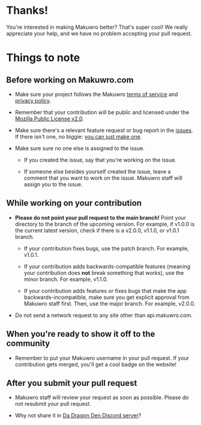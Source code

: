 # Thanks!
You're interested in making Makuwro better? That's super cool! We really appreciate your help, and we have no problem accepting your pull request. 

# Things to note
## Before working on Makuwro.com
* Make sure your project follows the Makuwro [terms of service](https://support.makuwro.com/policies/terms) and [privacy policy](https://support.makuwro.com/policies/privacy).

* Remember that your contribution will be public and licensed under the [Mozilla Public License v2.0](https://github.com/Makuwro/makuwro.com/blob/main/LICENSE).

* Make sure there's a relevant feature request or bug report in the [issues](https://github.com/Makuwro/makuwro.com/issues). If there isn't one, no biggie: [you can just make one](https://github.com/Makuwro/makuwro.com/issues/new).

* Make sure sure no one else is assigned to the issue.

  * If you created the issue, say that you're working on the issue.
  
  * If someone else besides yourself created the issue, leave a comment that you want to work on the issue. Makuwro staff will assign you to the issue. 

## While working on your contribution
* **Please do not point your pull request to the main branch!** Point your directory to the branch of the upcoming version. For example, if v1.0.0 is the current latest version, check if there is a v2.0.0, v1.1.0, or v1.0.1 branch.

  * If your contribution fixes bugs, use the patch branch. For example, v1.0.1.
  
  * If your contribution adds backwards-compatible features (meaning your contribution does **not** break something that works), use the minor branch. For example, v1.1.0.

  * If your contribution adds features or fixes bugs that make the app backwards-incompatible, make sure you get explicit approval from Makuwro staff first. Then, use the major branch. For example, v2.0.0.

* Do not send a network request to any site other than api.makuwro.com.
  
## When you're ready to show it off to the community
* Remember to put your Makuwro username in your pull request. If your contribution gets merged, you'll get a cool badge on the website!

## After you submit your pull request
* Makuwro staff will review your request as soon as possible. Please do not resubmit your pull request. 

* Why not share it in [Da Dragon Den Discord server](https://discord.gg/daP2KZc)? 
